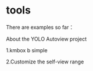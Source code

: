 # tools
There are examples so far：

About the YOLO Autoview project

1.kmbox b simple

2.Customize the self-view range
